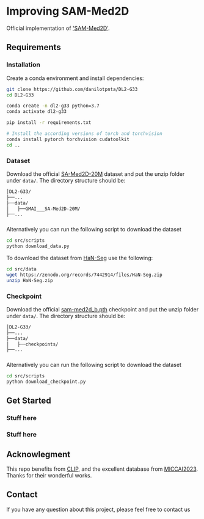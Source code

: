 # Improving SAM-Med2D
Official implementation of ['SAM-Med2D'](https://github.com/uni-medical/SAM-Med2D).


## Requirements

### Installation
Create a conda environment and install dependencies:
```bash
git clone https://github.com/danilotpnta/DL2-G33
cd DL2-G33

conda create -n dl2-g33 python=3.7
conda activate dl2-g33

pip install -r requirements.txt

# Install the according versions of torch and torchvision
conda install pytorch torchvision cudatoolkit
cd ..
```

### Dataset
Download the official [SA-Med2D-20M](https://huggingface.co/datasets/OpenGVLab/SA-Med2D-20M/tree/main) dataset and put the unzip folder under `data/`.
The directory structure should be:
```bash
│DL2-G33/
├──...
├──data/
│   ├──GMAI___SA-Med2D-20M/
├──...
```
### 

Alternatively you can run the following script to download the dataset

```bash
cd src/scripts
python download_data.py
```

To download the dataset from [HaN-Seg](https://zenodo.org/records/7442914#.ZBtfBHbMJaQ) use the following:

```bash
cd src/data
wget https://zenodo.org/records/7442914/files/HaN-Seg.zip
unzip HaN-Seg.zip
```

### Checkpoint
Download the official [sam-med2d_b.pth](https://drive.google.com/file/d/1ARiB5RkSsWmAB_8mqWnwDF8ZKTtFwsjl/view) checkpoint and put the unzip folder under `data/`.
The directory structure should be:
```bash
│DL2-G33/
├──...
├──data/
│   ├──checkpoints/
├──...
```
### 

Alternatively you can run the following script to download the dataset

```bash
cd src/scripts
python download_checkpoint.py
```

## Get Started

### Stuff here
### Stuff here


## Acknowlegment
This repo benefits from [CLIP](https://github.com/openai/CLIP), and the excellent database from [MICCAI2023](https://conferences.miccai.org/). Thanks for their wonderful works.

## Contact
If you have any question about this project, please feel free to contact us
